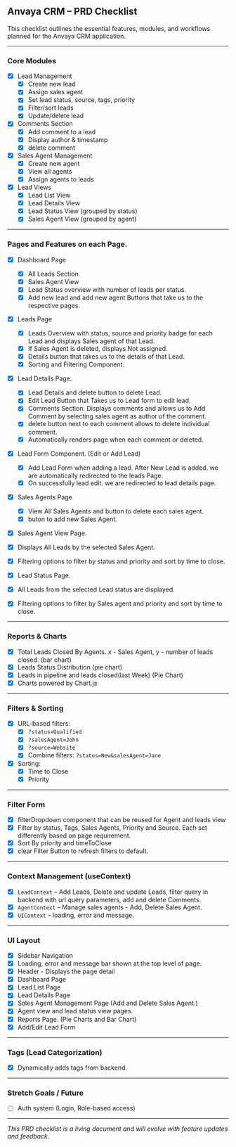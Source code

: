##  Anvaya CRM – PRD Checklist

This checklist outlines the essential features, modules, and workflows planned for the Anvaya CRM application.

---

### Core Modules

- [x] Lead Management
  - [x] Create new lead
  - [x] Assign sales agent
  - [x] Set lead status, source, tags, priority
  - [x] Filter/sort leads
  - [x] Update/delete lead
- [x] Comments Section
  - [x] Add comment to a lead
  - [x] Display author & timestamp
  - [x] delete comment
- [x] Sales Agent Management
  - [x] Create new agent
  - [x] View all agents
  - [x] Assign agents to leads
- [x] Lead Views
  - [x] Lead List View
  - [x] Lead Details View
  - [x] Lead Status View (grouped by status)
  - [x] Sales Agent View (grouped by agent)

---
### Pages and Features on each Page.

- [x] Dashboard Page
  - [x] All Leads Section.
  - [x] Sales Agent View
  - [x] Lead Status overview with number of leads per status.
  - [x] Add new lead and add new agent Buttons that take us to the respective pages.
- [x] Leads Page
  - [x] Leads Overview with status, source and priority badge for each Lead and displays Sales agent of that Lead.
  - [x] If Sales Agent is deleted, displays Not assigned.
  - [x] Details button that takes us to the details of that Lead.
  - [x] Sorting and Filtering Component.
- [x] Lead Details Page.
  - [x] Lead Details and delete button to delete Lead.
  - [x] Edit Lead Button that Takes us to Lead form to edit lead.
  - [x] Comments Section. Displays comments and allows us to Add Comment by selecting sales agent as author of the comment.
  - [x] delete button next to each comment allows to delete individual comment.
  - [x] Automatically renders page when each comment or deleted.
- [x] Lead Form Component. (Edit or Add Lead)
  - [x] Add Lead Form when adding a lead. After New Lead is added. we are automatically redirected to the leads Page.
  - [x] On successfully lead edit. we are redirected to lead details page.
- [x] Sales Agents Page
  - [x] View All Sales Agents and button to delete each sales agent.
  - [x] buton to add new Sales Agent.
- [x]  Sales Agent View Page.
  - [x]  Displays All Leads by the selected Sales Agent.
  - [x]  Filtering options to filter by status and priority and sort by time to close.
- [x]  Lead Status Page.
  - [x]  All Leads from the selected Lead status are displayed.
  - [x]  Filtering options to filter by Sales agent and priority and sort by time to close.

  

---

###  Reports & Charts

- [x] Total Leads Closed By Agents. x - Sales Agent, y - number of leads closed. (bar chart)
- [x] Leads Status Distribution (pie chart)
- [x] Leads in pipeline and leads closed(last Week) (Pie Chart)
- [x] Charts powered by Chart.js

---

###  Filters & Sorting
- [x] URL-based filters:
  - [x] `?status=Qualified`
  - [x] `?salesAgent=John`
  - [x] `?source=Website`
  - [x] Combine filters: `?status=New&salesAgent=Jane`
- [x] Sorting:
  - [x] Time to Close
  - [x] Priority

---
### Filter Form
- [x] filterDropdown component that can be reused for Agent and leads view
- [x] Filter by status, Tags, Sales Agents, Priority and Source. Each set differently based on page requirement.
- [x] Sort By priority and timeToClose
- [x] clear Filter Button to refresh filters to default.

---

###  Context Management (useContext)

- [x] `LeadContext` – Add Leads, Delete and update Leads, filter query in backend with url query parameters, add and delete Comments.
- [x] `AgentContext` – Manage sales agents - Add, Delete Sales Agent.
- [x] `UIContext` –  loading, error and message.

---

###  UI Layout

- [x] Sidebar Navigation
- [x] Loading, error and message bar shown at the top level of page.
- [x] Header - Displays the page detail
- [x] Dashboard Page
- [x] Lead List Page
- [x] Lead Details Page
- [x] Sales Agent Management Page (Add and Delete Sales Agent.)
- [x] Agent view and lead status view pages.
- [x] Reports Page. (Pie Charts and Bar Chart)
- [x] Add/Edit Lead Form

---

###  Tags (Lead Categorization)

- [x] Dynamically adds tags from backend.

---

###  Stretch Goals / Future

- [ ] Auth system (Login, Role-based access)

---

_This PRD checklist is a living document and will evolve with feature updates and feedback._
